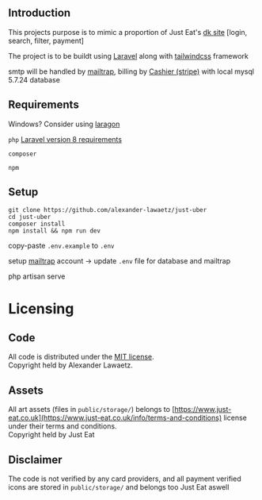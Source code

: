 ## Introduction
This projects purpose is to mimic a proportion of Just Eat's [dk site](just-eat.dk) [login, search, filter, payment]

The project is to be buildt using [Laravel](https://laravel.com/) along with [tailwindcss](https://tailwindcss.com/) framework

smtp will be handled by [mailtrap](https://mailtrap.io/), billing by [Cashier (stripe)](https://laravel.com/docs/8.x/billing) with local mysql 5.7.24 database

## Requirements
Windows? Consider using [laragon](https://laragon.org/)

``php`` [Laravel version 8 requirements](https://laravel.com/docs/8.x/installation#server-requirements)

``composer``

``npm``

## Setup
```
git clone https://github.com/alexander-lawaetz/just-uber
cd just-uber
composer install
npm install && npm run dev
```

copy-paste ``.env.example`` to ``.env``

setup [mailtrap](https://mailtrap.io/) account -> update ``.env`` file for database and mailtrap


php artisan serve

# Licensing

## Code

All code is distributed under the [MIT license](LICENSE.md).  
Copyright held by Alexander Lawaetz.

## Assets

All art assets (files in ``public/storage/``) belongs to [https://www.just-eat.co.uk](https://www.just-eat.co.uk/info/terms-and-conditions) license under their terms and conditions.  
Copyright held by Just Eat 

## Disclaimer

The code is not verified by any card providers, and all payment verified icons are stored in ``public/storage/`` and belongs too Just Eat aswell
